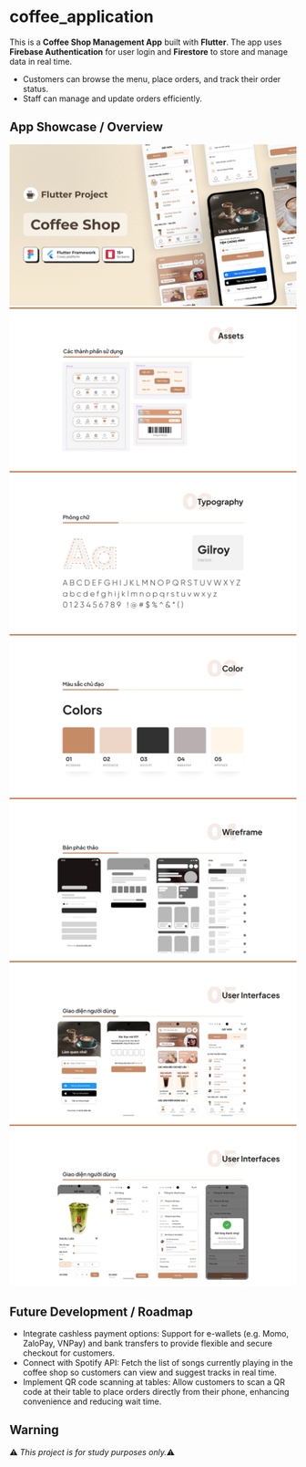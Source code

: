 # coffee_application
This is a **Coffee Shop Management App** built with **Flutter**. The app uses **Firebase Authentication** for user login and **Firestore** to store and manage data in real time.  

- Customers can browse the menu, place orders, and track their order status.
- Staff can manage and update orders efficiently.

## App Showcase / Overview
![Cover](Showcase/Cover.jpg)
![Asset](Showcase/Asset.jpg)
![Typography](Showcase/Typography.jpg)
![Color](Showcase/Color.jpg)
![Wireframe](Showcase/Wireframe.jpg)
![UI](Showcase/UI.jpg)
![UI 1](Showcase/UI-1.jpg)

## Future Development / Roadmap
- Integrate cashless payment options: Support for e-wallets (e.g. Momo, ZaloPay, VNPay) and bank transfers to provide flexible and secure checkout for customers.
- Connect with Spotify API: Fetch the list of songs currently playing in the coffee shop so customers can view and suggest tracks in real time.
- Implement QR code scanning at tables: Allow customers to scan a QR code at their table to place orders directly from their phone, enhancing convenience and reducing wait time.

## Warning
⚠️ *This project is for study purposes only.*⚠️ 
